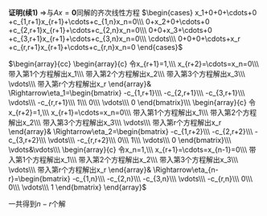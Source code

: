**证明(续1)**
$\Rightarrow$与$Ax=\mathbf0$同解的齐次线性方程
$\begin{cases}
x_1+0+0+\cdots+0
+c_{1,r+1}x_{r+1}+\cdots+c_{1,n}x_n=0\\\ 
0+x_2+0+\cdots+0
+c_{2,r+1}x_{r+1}+\cdots+c_{2,n}x_n=0\\\ 
0+0+x_3+\cdots+0
+c_{3,r+1}x_{r+1}+\cdots+c_{3,n}x_n=0\\\ 
\cdots\\\ 
0+0+0+\cdots+x_r
+c_{r,r+1}x_{r+1}+\cdots+c_{r,n}x_n=0
\end{cases}$


$\begin{array}{cc}
\begin{array}{c}
令x_{r+1}=1,\\\ 
x_{r+2}=\cdots=x_n=0\\\ 
带入第1个方程解出x_1\\\ 
带入第2个方程解出x_2\\\ 
带入第3个方程解出x_3\\\  
\vdots\\\ 
带入第r个方程解出x_r
\end{array}&
\Rightarrow\eta_1=\begin{bmatrix}
-c_{1,r+1}\\\ -c_{2,r+1}\\\ -c_{3,r+1}\\\ \vdots\\\ -c_{r,r+1}\\\ 1\\\ 0\\\ \vdots\\\ 0
\end{bmatrix}\\\ 
\begin{array}{c}
令x_{r+2}=1,\\\ 
x_{r+1}=\cdots=x_n=0\\\ 
带入第1个方程解出x_1\\\ 
带入第2个方程解出x_2\\\ 
带入第3个方程解出x_3\\\  
\vdots\\\ 
带入第r个方程解出x_r
\end{array}&
\Rightarrow\eta_2=\begin{bmatrix}
-c_{1,r+2}\\\ -c_{2,r+2}\\\ -c_{3,r+2}\\\ \vdots\\\ -c_{r,r+2}\\\ 0\\\ 1\\\ \vdots\\\ 0
\end{bmatrix}\\\ 
\vdots&\vdots\\\ 
\begin{array}{c}
令x_n=1,\\\ 
x_{r+1}=\cdots=x_{n-1}=0\\\ 
带入第1个方程解出x_1\\\ 
带入第2个方程解出x_2\\\ 
带入第3个方程解出x_3\\\  
\vdots\\\ 
带入第r个方程解出x_r
\end{array}&
\Rightarrow\eta_{n-r}=\begin{bmatrix}
-c_{1,n}\\\ -c_{2,n}\\\ -c_{3,n}\\\ \vdots\\\ -c_{r,n}\\\ 0\\\ 0\\\ \vdots\\\ 1
\end{bmatrix}
\end{array}$

一共得到$n-r$​个解